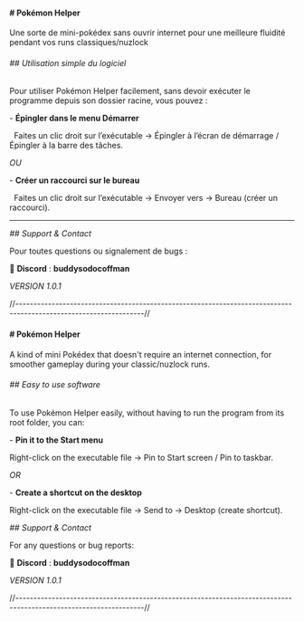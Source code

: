 #### **# Pokémon Helper**

Une sorte de mini-pokédex sans ouvrir internet pour une meilleure fluidité pendant vos runs classiques/nuzlock

###### *## Utilisation simple du logiciel*



Pour utiliser Pokémon Helper facilement, sans devoir exécuter le programme depuis son dossier racine, vous pouvez :



\- **Épingler dans le menu Démarrer**

  Faites un clic droit sur l’exécutable → Épingler à l’écran de démarrage / Épingler à la barre des tâches.



*OU*



\- **Créer un raccourci sur le bureau**

  Faites un clic droit sur l’exécutable → Envoyer vers → Bureau (créer un raccourci).



---



*## Support \& Contact*



Pour toutes questions ou signalement de bugs :

📢 **Discord** : **buddysodocoffman**



*VERSION 1.0.1*

//-----------------------------------------------------------------------------------------------------------------//

#### **# Pokémon Helper**
A kind of mini Pokédex that doesn't require an internet connection, for smoother gameplay during your classic/nuzlock runs.

###### *## Easy to use software*
To use Pokémon Helper easily, without having to run the program from its root folder, you can:

\- **Pin it to the Start menu**

Right-click on the executable file → Pin to Start screen / Pin to taskbar.

*OR*

\- **Create a shortcut on the desktop**

Right-click on the executable file → Send to → Desktop (create shortcut).

*## Support & Contact*

For any questions or bug reports:

📢 **Discord** : **buddysodocoffman**

*VERSION 1.0.1*

//-----------------------------------------------------------------------------------------------------------------//



